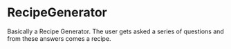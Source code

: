 # RecipeGenerator
Basically a Recipe Generator. The user gets asked a series of questions and from these answers comes a recipe.

